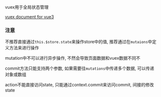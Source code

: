 vuex用于全局状态管理

[vuex document for vue3](https://next.vuex.vuejs.org/)

### 注意

不推荐直接通过`this.$store.state`来操作store中的值, 推荐通过在`mutaions`中定义方法来进行操作

mutation中不可以进行异步操作, 不然会导致页面数据和vuex数据不同不

commit方法只能支持两个参数, 如果需要往`mutations`中传递多个数据, 可以传递对象或数组

action不能直接访问state, 只能通过context.commit来访问commit, 间接的修改state


